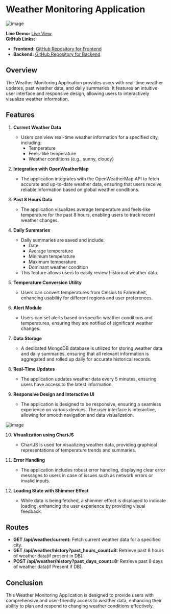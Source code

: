 # Weather Monitoring Application

![image](https://github.com/user-attachments/assets/21a960b1-d6c0-4c16-9d72-5f1b4e77f7c2)


**Live Demo:** [Live View](https://weather-monitoring-frontend.onrender.com/)  
**GitHub Links:**  
- **Frontend:** [GitHub Repository for Frontend](https://github.com/saurabhdohaiya/weather-monitoring-frontend)  
- **Backend:** [GitHub Repository for Backend](https://github.com/saurabhdohaiya/weather-monitoring-backend)  

## Overview

The Weather Monitoring Application provides users with real-time weather updates, past weather data, and daily summaries. It features an intuitive user interface and responsive design, allowing users to interactively visualize weather information.

## Features

1. **Current Weather Data**
   - Users can view real-time weather information for a specified city, including:
     - Temperature
     - Feels-like temperature
     - Weather conditions (e.g., sunny, cloudy)

2. **Integration with OpenWeatherMap**
   - The application integrates with the OpenWeatherMap API to fetch accurate and up-to-date weather data, ensuring that users receive reliable information based on global weather conditions.

3. **Past 8 Hours Data**
   - The application visualizes average temperature and feels-like temperature for the past 8 hours, enabling users to track recent weather changes.

4. **Daily Summaries**
   - Daily summaries are saved and include:
     - Date
     - Average temperature
     - Minimum temperature
     - Maximum temperature
     - Dominant weather condition
   - This feature allows users to easily review historical weather data.

5. **Temperature Conversion Utility**
   - Users can convert temperatures from Celsius to Fahrenheit, enhancing usability for different regions and user preferences.

6. **Alert Module**
   - Users can set alerts based on specific weather conditions and temperatures, ensuring they are notified of significant weather changes.

7. **Data Storage**
   - A dedicated MongoDB database is utilized for storing weather data and daily summaries, ensuring that all relevant information is aggregated and rolled up daily for accurate historical records.

8. **Real-Time Updates**
   - The application updates weather data every 5 minutes, ensuring users have access to the latest information.

9. **Responsive Design and Interactive UI**
   - The application is designed to be responsive, ensuring a seamless experience on various devices. The user interface is interactive, allowing for smooth navigation and data visualization.

![image](https://github.com/user-attachments/assets/d6f31871-c4ab-4208-a451-7fff2e9304ca)


10. **Visualization using ChartJS**
    - ChartJS is used for visualizing weather data, providing graphical representations of temperature trends and summaries.

11. **Error Handling**
    - The application includes robust error handling, displaying clear error messages to users in case of issues such as network errors or invalid inputs.

12. **Loading State with Shimmer Effect**
    - While data is being fetched, a shimmer effect is displayed to indicate loading, enhancing the user experience by providing visual feedback.

## Routes

- **GET /api/weather/current:** Fetch current weather data for a specified city.
- **GET /api/weather/history?past_hours_count=8:** Retrieve past 8 hours of weather data(if present in DB).
- **POST /api/weather/history?past_days_count=8:** Retrieve past 8 days of weather data(if Present if DB).

## Conclusion

This Weather Monitoring Application is designed to provide users with comprehensive and user-friendly access to weather data, enhancing their ability to plan and respond to changing weather conditions effectively.
